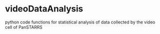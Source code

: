 # videoDataAnalysis
python code functions for statistical analysis of data collected by the video cell of PanSTARRS
